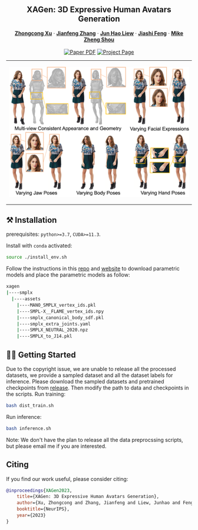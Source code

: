<!-- # showlab.github.io/xagen -->

<p align="center">

  <h2 align="center">XAGen: 3D Expressive Human Avatars Generation</h2>
  <p align="center">
    <a href="https://scholar.google.com/citations?user=-4iADzMAAAAJ&hl=en"><strong>Zhongcong Xu</strong></a>
    ·
    <a href="http://jeff95.me/"><strong>Jianfeng Zhang</strong></a>
    ·
    <a href="https://scholar.google.com.sg/citations?user=8gm-CYYAAAAJ&hl=en"><strong>Jun Hao Liew</strong></a>
    ·
    <a href="https://sites.google.com/site/jshfeng/home"><strong>Jiashi Feng</strong></a>
    ·
    <a href="https://sites.google.com/view/showlab"><strong>Mike Zheng Shou</strong></a>
    <br>
    <br>
        <a href="https://arxiv.org/abs/2311.13574"><img src='https://img.shields.io/badge/arXiv-XAGen-red' alt='Paper PDF'></a>
        <a href='https://showlab.github.io/xagen'><img src='https://img.shields.io/badge/Project_Page-XAGen-green' alt='Project Page'></a>
  </p>
  
  <table align="center">
    <td>
      <p align="center">
        <img src="assets/Teaser.png" width="500">
      </p>
    </td>
  </table>

## ⚒️ Installation
prerequisites: `python>=3.7`, `CUDA>=11.3`.

Install with `conda` activated: 
```bash
source ./install_env.sh
```

Follow the instructions in this [repo](https://github.com/yfeng95/PIXIE/blob/master/Doc/docs/getting_started.md#requirements) and [website](https://expose.is.tue.mpg.de/) to download parametric models and place the parametric models as follow:
```bash
xagen
|----smplx
  |----assets
    |----MANO_SMPLX_vertex_ids.pkl
    |----SMPL-X__FLAME_vertex_ids.npy
    |----smplx_canonical_body_sdf.pkl
    |----smplx_extra_joints.yaml
    |----SMPLX_NEUTRAL_2020.npz
    |----SMPLX_to_J14.pkl
```

## 🏃‍♂️ Getting Started
Due to the copyright issue, we are unable to release all the processed datasets, we provide a sampled dataset and all the dataset labels for inference. Please download the sampled datasets and pretrained checkpoints from [release](https://github.com/magic-research/xagen/releases/tag/public_release). Then modify the path to data and checkpoints in the scripts.
Run training:
```bash
bash dist_train.sh
```
Run inference:
```bash
bash inference.sh
```
Note: We don't have the plan to release all the data preprocssing scripts, but please email me if you are interested.

## Citing
If you find our work useful, please consider citing:
```BibTeX
@inproceedings{XAGen2023,
    title={XAGen: 3D Expressive Human Avatars Generation},
    author={Xu, Zhongcong and Zhang, Jianfeng and Liew, Junhao and Feng, Jiashi and Shou, Mike Zheng},
    booktitle={NeurIPS},
    year={2023}
}
```

